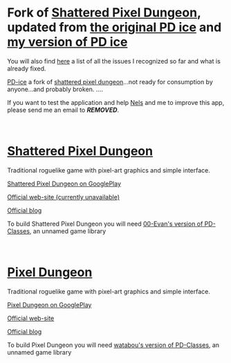 Fork of [Shattered Pixel Dungeon](https://github.com/00-Evan/shattered-pixel-dungeon), updated from [the original PD ice](https://github.com/ndachel/PD-ice) and [my version of PD ice](https://github.com/Sarius997/PD-ice)
=============
You will also find [here](https://github.com/Sarius997/shattered-ice-dungeon/blob/master/TASKS.md) a list of all the issues I recognized so far and what is already fixed. </br>



[PD-ice](https://github.com/ndachel/PD-ice) a fork of [shattered pixel dungeon](https://github.com/00-Evan/shattered-pixel-dungeon)...not ready for consumption by anyone...and probably broken. 
....

If you want to test the application and help [Nels](https://github.com/ndachel) and me to improve this app, please send me an email to ***REMOVED***.
</br>

</br>

[Shattered Pixel Dungeon](https://github.com/00-Evan/shattered-pixel-dungeon)
============
Traditional roguelike game with pixel-art graphics and simple interface.

[Shattered Pixel Dungeon on GooglePlay](https://play.google.com/store/apps/details?id=com.shatteredpixel.shatteredpixeldungeon)

[Official web-site (currently unavailable)](http://shatteredpixel.com)

[Official blog](http://shatteredpixel.tumblr.com/)

To build Shattered Pixel Dungeon you will need [00-Evan's version of PD-Classes](https://github.com/00-Evan/PD-classes), an unnamed game library

</br>

[Pixel Dungeon](https://github.com/watabou/pixel-dungeon)
============
Traditional roguelike game with pixel-art graphics and simple interface.

[Pixel Dungeon on GooglePlay](https://play.google.com/store/apps/details?id=com.watabou.pixeldungeon)

[Official web-site](http://pixeldungeon.watabou.ru/)

[Official blog](http://pixeldungeon.tumblr.com)

To build Pixel Dungeon you will need [watabou's version of PD-Classes](https://github.com/watabou/PD-classes), an unnamed game library
